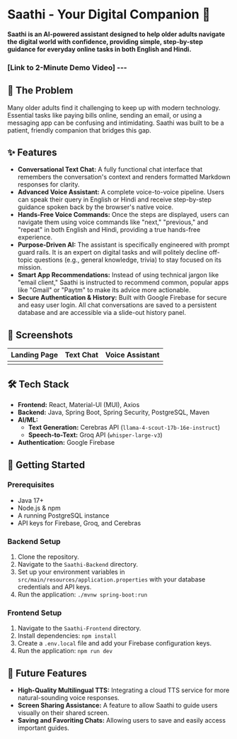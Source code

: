 # Saathi - Your Digital Companion 🤝

**Saathi is an AI-powered assistant designed to help older adults navigate the digital world with confidence, providing simple, step-by-step guidance for everyday online tasks in both English and Hindi.**

### [Link to 2-Minute Demo Video] ---

## 🎯 The Problem

Many older adults find it challenging to keep up with modern technology. Essential tasks like paying bills online, sending an email, or using a messaging app can be confusing and intimidating. Saathi was built to be a patient, friendly companion that bridges this gap.

## ✨ Features

* **Conversational Text Chat:** A fully functional chat interface that remembers the conversation's context and renders formatted Markdown responses for clarity.
* **Advanced Voice Assistant:** A complete voice-to-voice pipeline. Users can speak their query in English or Hindi and receive step-by-step guidance spoken back by the browser's native voice.
* **Hands-Free Voice Commands:** Once the steps are displayed, users can navigate them using voice commands like "next," "previous," and "repeat" in both English and Hindi, providing a true hands-free experience.
* **Purpose-Driven AI:** The assistant is specifically engineered with prompt guard rails. It is an expert on digital tasks and will politely decline off-topic questions (e.g., general knowledge, trivia) to stay focused on its mission.
* **Smart App Recommendations:** Instead of using technical jargon like "email client," Saathi is instructed to recommend common, popular apps like "Gmail" or "Paytm" to make its advice more actionable.
* **Secure Authentication & History:** Built with Google Firebase for secure and easy user login. All chat conversations are saved to a persistent database and are accessible via a slide-out history panel.

## 📸 Screenshots

| Landing Page | Text Chat | Voice Assistant |
| :---: | :---: | :---: |
|  |  |  |

## 🛠️ Tech Stack

* **Frontend:** React, Material-UI (MUI), Axios
* **Backend:** Java, Spring Boot, Spring Security, PostgreSQL, Maven
* **AI/ML:**
    * **Text Generation:** Cerebras API (`llama-4-scout-17b-16e-instruct`)
    * **Speech-to-Text:** Groq API (`whisper-large-v3`)
* **Authentication:** Google Firebase

## 🚀 Getting Started

### Prerequisites
* Java 17+
* Node.js & npm
* A running PostgreSQL instance
* API keys for Firebase, Groq, and Cerebras

### Backend Setup
1.  Clone the repository.
2.  Navigate to the `Saathi-Backend` directory.
3.  Set up your environment variables in `src/main/resources/application.properties` with your database credentials and API keys.
4.  Run the application: `./mvnw spring-boot:run`

### Frontend Setup
1.  Navigate to the `Saathi-Frontend` directory.
2.  Install dependencies: `npm install`
3.  Create a `.env.local` file and add your Firebase configuration keys.
4.  Run the application: `npm run dev`

## 🔮 Future Features

* **High-Quality Multilingual TTS:** Integrating a cloud TTS service for more natural-sounding voice responses.
* **Screen Sharing Assistance:** A feature to allow Saathi to guide users visually on their shared screen.
* **Saving and Favoriting Chats:** Allowing users to save and easily access important guides.

